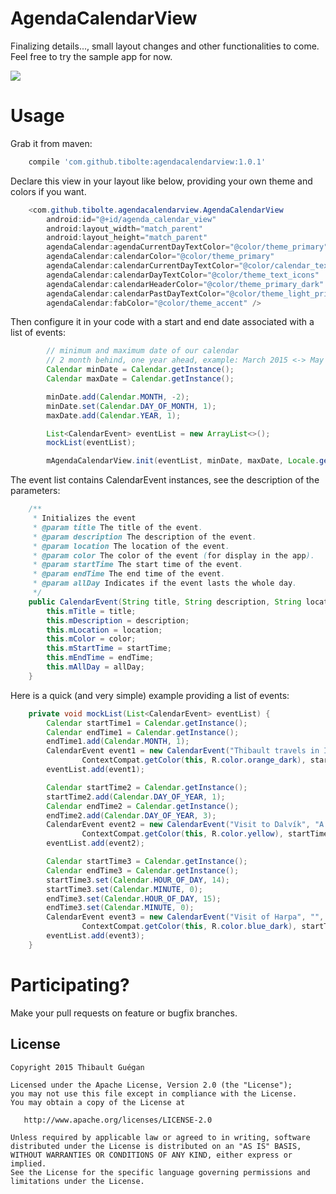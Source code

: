 # AgendaCalendarView
Finalizing details..., small layout changes and other functionalities to come. Feel free to try the sample app for now.  

![](https://raw.githubusercontent.com/Tibolte/AgendaCalendarView/master/demo.gif)  

Usage
===============================

Grab it from maven:

```groovy
    compile 'com.github.tibolte:agendacalendarview:1.0.1'
````  

Declare this view in your layout like below, providing your own theme and colors if you want.

```java
    <com.github.tibolte.agendacalendarview.AgendaCalendarView
        android:id="@+id/agenda_calendar_view"
        android:layout_width="match_parent"
        android:layout_height="match_parent"
        agendaCalendar:agendaCurrentDayTextColor="@color/theme_primary"
        agendaCalendar:calendarColor="@color/theme_primary"
        agendaCalendar:calendarCurrentDayTextColor="@color/calendar_text_current_day"
        agendaCalendar:calendarDayTextColor="@color/theme_text_icons"
        agendaCalendar:calendarHeaderColor="@color/theme_primary_dark"
        agendaCalendar:calendarPastDayTextColor="@color/theme_light_primary"
        agendaCalendar:fabColor="@color/theme_accent" />
````  

Then configure it in your code with a start and end date associated with a list of events:  
```java
        // minimum and maximum date of our calendar
        // 2 month behind, one year ahead, example: March 2015 <-> May 2015 <-> May 2016
        Calendar minDate = Calendar.getInstance();
        Calendar maxDate = Calendar.getInstance();

        minDate.add(Calendar.MONTH, -2);
        minDate.set(Calendar.DAY_OF_MONTH, 1);
        maxDate.add(Calendar.YEAR, 1);

        List<CalendarEvent> eventList = new ArrayList<>();
        mockList(eventList);

        mAgendaCalendarView.init(eventList, minDate, maxDate, Locale.getDefault(), this);
````  

The event list contains CalendarEvent instances, see the description of the parameters:
```java
    /**
     * Initializes the event
     * @param title The title of the event.
     * @param description The description of the event.
     * @param location The location of the event.
     * @param color The color of the event (for display in the app).
     * @param startTime The start time of the event.
     * @param endTime The end time of the event.
     * @param allDay Indicates if the event lasts the whole day.
     */
    public CalendarEvent(String title, String description, String location, int color, Calendar startTime, Calendar endTime, boolean allDay) {
        this.mTitle = title;
        this.mDescription = description;
        this.mLocation = location;
        this.mColor = color;
        this.mStartTime = startTime;
        this.mEndTime = endTime;
        this.mAllDay = allDay;
    }
````
Here is a quick (and very simple) example providing a list of events:

```java
    private void mockList(List<CalendarEvent> eventList) {
        Calendar startTime1 = Calendar.getInstance();
        Calendar endTime1 = Calendar.getInstance();
        endTime1.add(Calendar.MONTH, 1);
        CalendarEvent event1 = new CalendarEvent("Thibault travels in Iceland", "A wonderful journey!", "Iceland",
                ContextCompat.getColor(this, R.color.orange_dark), startTime1, endTime1, true);
        eventList.add(event1);

        Calendar startTime2 = Calendar.getInstance();
        startTime2.add(Calendar.DAY_OF_YEAR, 1);
        Calendar endTime2 = Calendar.getInstance();
        endTime2.add(Calendar.DAY_OF_YEAR, 3);
        CalendarEvent event2 = new CalendarEvent("Visit to Dalvík", "A beautiful small town", "Dalvík",
                ContextCompat.getColor(this, R.color.yellow), startTime2, endTime2, true);
        eventList.add(event2);

        Calendar startTime3 = Calendar.getInstance();
        Calendar endTime3 = Calendar.getInstance();
        startTime3.set(Calendar.HOUR_OF_DAY, 14);
        startTime3.set(Calendar.MINUTE, 0);
        endTime3.set(Calendar.HOUR_OF_DAY, 15);
        endTime3.set(Calendar.MINUTE, 0);
        CalendarEvent event3 = new CalendarEvent("Visit of Harpa", "", "Dalvík",
                ContextCompat.getColor(this, R.color.blue_dark), startTime3, endTime3, false);
        eventList.add(event3);
    }
````  

# Participating?
Make your pull requests on feature or bugfix branches.  

License
-----------

    Copyright 2015 Thibault Guégan

    Licensed under the Apache License, Version 2.0 (the "License");
    you may not use this file except in compliance with the License.
    You may obtain a copy of the License at

       http://www.apache.org/licenses/LICENSE-2.0

    Unless required by applicable law or agreed to in writing, software
    distributed under the License is distributed on an "AS IS" BASIS,
    WITHOUT WARRANTIES OR CONDITIONS OF ANY KIND, either express or implied.
    See the License for the specific language governing permissions and
    limitations under the License.
